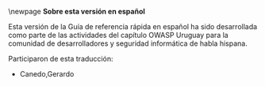 \newpage
**Sobre esta versión en español**

Esta versión de la Guía de referencia rápida en español ha sido
desarrollada como parte de las actividades del capítulo OWASP Uruguay
para la comunidad de desarrolladores y seguridad informática de habla
hispana.

Participaron de esta traducción:

*  Canedo,Gerardo

